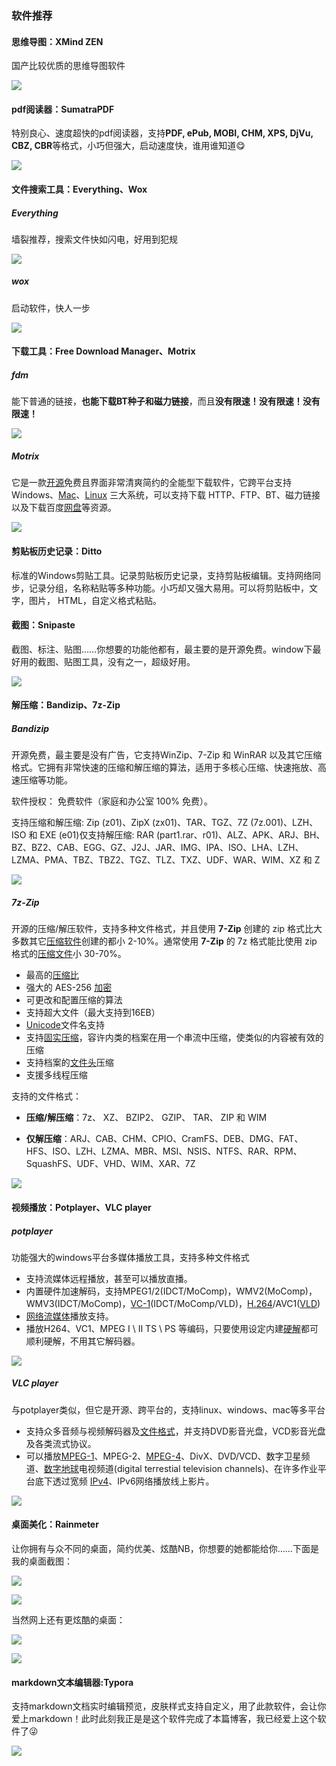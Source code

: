 ### 软件推荐

#### 思维导图：XMind ZEN

国产比较优质的思维导图软件

![](https://syske-pic-bed.oss-cn-hangzhou.aliyuncs.com/imgs/images/image-20200225130000051.png)

#### pdf阅读器：SumatraPDF

特别良心、速度超快的pdf阅读器，支持**PDF, ePub, MOBI, CHM, XPS, DjVu, CBZ, CBR**等格式，小巧但强大，启动速度快，谁用谁知道😋

![](https://syske-pic-bed.oss-cn-hangzhou.aliyuncs.com/imgs/images/image-20200225130334125.png)

#### 文件搜索工具：Everything、Wox

##### Everything

墙裂推荐，搜索文件快如闪电，好用到犯规

![](https://syske-pic-bed.oss-cn-hangzhou.aliyuncs.com/imgs/images/image-20200225130411555.png)

##### wox

启动软件，快人一步

![](https://syske-pic-bed.oss-cn-hangzhou.aliyuncs.com/imgs/images/image-20200225130614409.png)

#### 下载工具：Free Download Manager、Motrix

##### fdm

能下普通的链接，**也能下载BT种子和磁力链接**，而且**没有限速！没有限速！没有限速！**

![](https://syske-pic-bed.oss-cn-hangzhou.aliyuncs.com/imgs/images/image-20200225151617289.png)

##### Motrix

它是一款[开源](https://www.iplaysoft.com/tag/开源)免费且界面非常清爽简约的全能型下载软件，它跨平台支持 Windows、[Mac](https://www.iplaysoft.com/go/mac)、[Linux](https://www.iplaysoft.com/os/linux-platform) 三大系统，可以支持下载 HTTP、FTP、BT、磁力链接以及下载百度[网盘](https://www.iplaysoft.com/tag/网盘)等资源。

![](https://syske-pic-bed.oss-cn-hangzhou.aliyuncs.com/imgs/images/screenshot-task-en.png)

#### 剪贴板历史记录：Ditto

标准的Windows剪贴工具。记录剪贴板历史记录，支持剪贴板编辑。支持网络同步，记录分组，名称粘贴等多种功能。小巧却又强大易用。可以将剪贴板中，文字，图片， HTML，自定义格式粘贴。

#### 截图：Snipaste

截图、标注、贴图……你想要的功能他都有，最主要的是开源免费。window下最好用的截图、贴图工具，没有之一，超级好用。

![](https://syske-pic-bed.oss-cn-hangzhou.aliyuncs.com/imgs/images/71Ftp04b.png)

#### 解压缩：Bandizip、7z-Zip

##### Bandizip

开源免费，最主要是没有广告，它支持WinZip、7-Zip 和 WinRAR 以及其它压缩格式。它拥有非常快速的压缩和解压缩的算法，适用于多核心压缩、快速拖放、高速压缩等功能。

软件授权： 免费软件（家庭和办公室 100% 免费）。

支持压缩和解压缩: Zip (z01)、ZipX (zx01)、TAR、TGZ、7Z (7z.001)、LZH、ISO 和 EXE (e01)仅支持解压缩: RAR (part1.rar、r01)、ALZ、APK、ARJ、BH、BZ、BZ2、CAB、EGG、GZ、J2J、JAR、IMG、IPA、ISO、LHA、LZH、LZMA、PMA、TBZ、TBZ2、TGZ、TLZ、TXZ、UDF、WAR、WIM、XZ 和 Z

![](https://syske-pic-bed.oss-cn-hangzhou.aliyuncs.com/imgs/images/image-20200225130946068.png)

##### 7z-Zip

开源的压缩/解压软件，支持多种文件格式，并且使用 **7-Zip** 创建的 zip 格式比大多数其它[压缩软件](https://baike.baidu.com/item/压缩软件/6282161)创建的都小 2-10%。通常使用 **7-Zip** 的 7z 格式能比使用 zip 格式的[压缩文件](https://baike.baidu.com/item/压缩文件/7121310)小 30-70%。

- 最高的[压缩比](https://baike.baidu.com/item/压缩比)
- 强大的 AES-256 [加密](https://baike.baidu.com/item/加密)
- 可更改和配置压缩的算法
- 支持超大文件（最大支持到16EB）
- [Unicode](https://baike.baidu.com/item/Unicode)文件名支持
- 支持[固实压缩](https://baike.baidu.com/item/固实压缩)，容许内类的档案在用一个串流中压缩，使类似的内容被有效的压缩
- 支持档案的[文件头](https://baike.baidu.com/item/文件头)压缩
- 支援多线程压缩

支持的文件格式：

- **压缩/解压缩**：7z、 XZ、 BZIP2、 GZIP、 TAR、 ZIP 和 WIM

- **仅解压缩**：ARJ、CAB、CHM、CPIO、CramFS、DEB、DMG、FAT、HFS、ISO、LZH、LZMA、MBR、MSI、NSIS、NTFS、RAR、RPM、SquashFS、UDF、VHD、WIM、XAR、7Z

![](https://syske-pic-bed.oss-cn-hangzhou.aliyuncs.com/imgs/images/image-20200225172606658.png)

#### 视频播放：Potplayer、VLC player

##### potplayer

功能强大的windows平台多媒体播放工具，支持多种文件格式

- 支持流媒体远程播放，甚至可以播放直播。
- 内置硬件加速解码，支持MPEG1/2(IDCT/MoComp)，WMV2(MoComp)，WMV3(IDCT/MoComp)，[VC-1](https://baike.baidu.com/item/VC-1)(IDCT/MoComp/VLD)，[H.264](https://baike.baidu.com/item/H.264)/AVC1([VLD](https://baike.baidu.com/item/VLD))
- [网络流媒体](https://baike.baidu.com/item/网络流媒体)播放支持。
- 播放H264、VC1、MPEG I \ II TS \ PS 等编码，只要使用设定内建[硬解](https://baike.baidu.com/item/硬解)都可顺利硬解，不用其它解码器。

![](https://syske-pic-bed.oss-cn-hangzhou.aliyuncs.com/imgs/images/image-20200225131306136.png)

##### VLC player

与potplayer类似，但它是开源、跨平台的，支持linux、windows、mac等多平台

- 支持众多音频与视频解码器及[文件格式](https://baike.baidu.com/item/文件格式/6156907)，并支持DVD影音光盘，VCD影音光盘及各类流式协议。
- 可以播放[MPEG-1](https://baike.baidu.com/item/MPEG-1)、MPEG-2、[MPEG-4](https://baike.baidu.com/item/MPEG-4)、DivX、DVD/VCD、数字卫星频道、[数字地球](https://baike.baidu.com/item/数字地球)电视频道(digital terrestial television channels)、在许多作业平台底下透过宽频 [IPv4](https://baike.baidu.com/item/IPv4)、IPv6网络播放线上影片。

![](https://syske-pic-bed.oss-cn-hangzhou.aliyuncs.com/imgs/images/timg.jpg)

#### 桌面美化：Rainmeter

让你拥有与众不同的桌面，简约优美、炫酷NB，你想要的她都能给你……下面是我的桌面截图：

![](https://syske-pic-bed.oss-cn-hangzhou.aliyuncs.com/imgs/images/image-20200225160804649.png)

![](https://syske-pic-bed.oss-cn-hangzhou.aliyuncs.com/imgs/images/image-20200225131941501.png)

当然网上还有更炫酷的桌面：

![](https://syske-pic-bed.oss-cn-hangzhou.aliyuncs.com/imgs/images/image-20200225132519027.png)

![](https://syske-pic-bed.oss-cn-hangzhou.aliyuncs.com/imgs/images/image-20200225132308784.png)

#### markdown文本编辑器:Typora

支持markdown文档实时编辑预览，皮肤样式支持自定义，用了此款软件，会让你爱上markdown！此时此刻我正是是这个软件完成了本篇博客，我已经爱上这个软件了😜

![](https://syske-pic-bed.oss-cn-hangzhou.aliyuncs.com/imgs/images/image-20200225131446613.png)